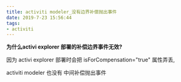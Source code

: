 ```yaml
---
title: activiti modeler_没有边界补偿抛出事件
date: 2019-7-23 15:56:44
tags:
- activiti
---
```





**为什么activi explorer 部署的补偿边界事件无效?**

因为  activi explorer 部署时会把 isForCompensation="true" 属性弄丢, 

activiti modeler 也没有 中间补偿抛出事件



